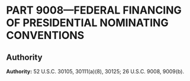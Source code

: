# PART 9008—FEDERAL FINANCING OF PRESIDENTIAL NOMINATING CONVENTIONS


## Authority

**Authority:** 52 U.S.C. 30105, 30111(a)(8), 30125; 26 U.S.C. 9008, 9009(b).


